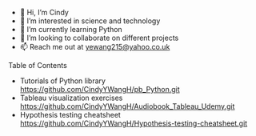 - 👋 Hi, I’m Cindy
- 👀 I’m interested in science and technology
- 🌱 I’m currently learning Python
- 💞️ I’m looking to collaborate on different projects
- 📫 Reach me out at yewang215@yahoo.co.uk

<!---
CindyYWangH/CindyYWangH is a ✨ special ✨ repository because its `README.md` (this file) appears on your GitHub profile.
You can click the Preview link to take a look at your changes.
--->
Table of Contents
- Tutorials of Python library https://github.com/CindyYWangH/pb_Python.git
- Tableau visualization exercises https://github.com/CindyYWangH/Audiobook_Tableau_Udemy.git 
- Hypothesis testing cheatsheet https://github.com/CindyYWangH/Hypothesis-testing-cheatsheet.git
